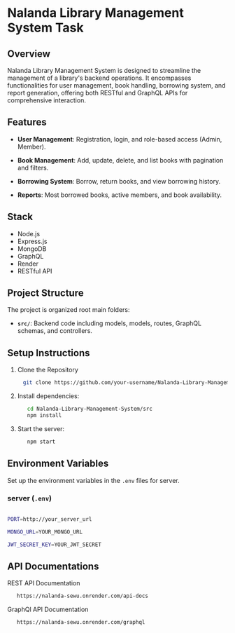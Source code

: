 # Nalanda Library Management System Task


## Overview

Nalanda Library Management System is designed to streamline the management of a library's backend operations. It encompasses functionalities for user management, book handling, borrowing system, and report generation, offering both RESTful and GraphQL APIs for comprehensive interaction.

## Features

- **User Management**: Registration, login, and role-based access (Admin, Member).

- **Book Management**:  Add, update, delete, and list books with pagination and filters.

- **Borrowing System**: Borrow, return books, and view borrowing history.

- **Reports**: Most borrowed books, active members, and book availability.

## Stack
 - Node.js
 - Express.js
 - MongoDB
 - GraphQL
 - Render
 - RESTful API
 

## Project Structure

The project is organized root main folders:

- **`src/`**: Backend code including models, models, routes, GraphQL schemas, and controllers.

## Setup Instructions

1. Clone the Repository

```bash
     git clone https://github.com/your-username/Nalanda-Library-Management-System.git
```


2. Install dependencies:
    ```bash
       cd Nalanda-Library-Management-System/src
       npm install
    ```
    
3. Start the server:
    ```bash
       npm start
    ```

## Environment Variables

Set up the environment variables in the `.env` files for  server.

### server (`.env`)

   ```bash
   
PORT=http://your_server_url

MONGO_URL=YOUR_MONGO_URL

JWT_SECRET_KEY=YOUR_JWT_SECRET
```


## API Documentations


REST API Documentation

```bash
   https://nalanda-sewu.onrender.com/api-docs
```

GraphQl API Documentation

```bash
   https://nalanda-sewu.onrender.com/graphql
```

